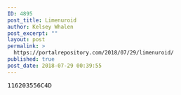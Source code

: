 ```yaml
---
ID: 4895
post_title: Limenuroid
author: Kelsey Whalen
post_excerpt: ""
layout: post
permalink: >
  https://portalrepository.com/2018/07/29/limenuroid/
published: true
post_date: 2018-07-29 00:39:55
---
```

<pre>116203556C4D</pre>